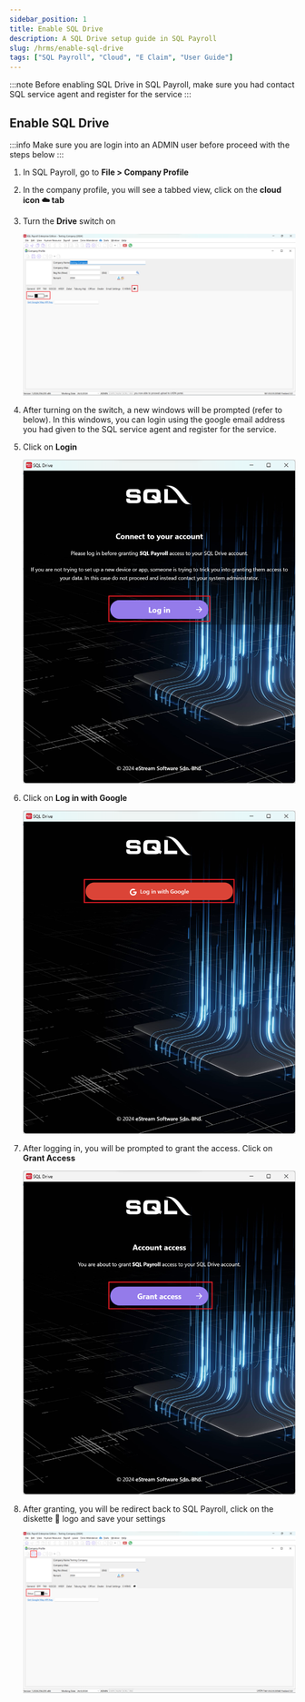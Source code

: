 ```yaml
---
sidebar_position: 1
title: Enable SQL Drive
description: A SQL Drive setup guide in SQL Payroll
slug: /hrms/enable-sql-drive
tags: ["SQL Payroll", "Cloud", "E Claim", "User Guide"]
---
```


:::note
Before enabling SQL Drive in SQL Payroll, make sure you had contact SQL service agent and register for the service
:::

## Enable SQL Drive

:::info
Make sure you are login into an ADMIN user before proceed with the steps below
:::

1. In SQL Payroll, go to **File > Company Profile**

2. In the company profile, you will see a tabbed view, click on the **cloud icon ☁️ tab**

3. Turn the **Drive** switch on

   ![enable-drive](../../../static/img/integration/hrms/enable-sql-drive/enable-drive.png)

4. After turning on the switch, a new windows will be prompted (refer to below). In this windows, you can login using the google email address you had given to the SQL service agent and register for the service.

5. Click on **Login**

   ![login](../../../static/img/integration/hrms/enable-sql-drive/login.png)

6. Click on **Log in with Google**

   ![login-google](../../../static/img/integration/hrms/enable-sql-drive/login-google.png)

7. After logging in, you will be prompted to grant the access. Click on **Grant Access**

   ![grant](../../../static/img/integration/hrms/enable-sql-drive/grant.png)

8. After granting, you will be redirect back to SQL Payroll, click on the diskette 💾 logo and save your settings

   ![complete](../../../static/img/integration/hrms/enable-sql-drive/complete.png)
